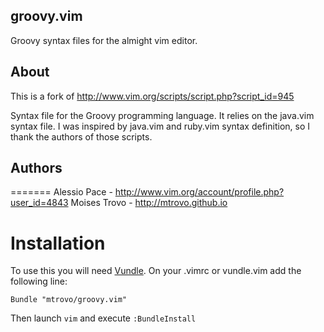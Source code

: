 ## groovy.vim

Groovy syntax files for the almight vim editor.

## About
This is a fork of http://www.vim.org/scripts/script.php?script_id=945

Syntax file for the Groovy programming language. It relies on the java.vim syntax file.
I was inspired by java.vim and ruby.vim syntax definition, so I thank the authors of those scripts.

## Authors
=======
Alessio Pace - http://www.vim.org/account/profile.php?user_id=4843
Moises Trovo - http://mtrovo.github.io

Installation
============

To use this you will need [Vundle](https://github.com/gmarik/vundle).
On your .vimrc or vundle.vim add the following line:

`Bundle "mtrovo/groovy.vim"`

Then launch `vim` and execute `:BundleInstall`

